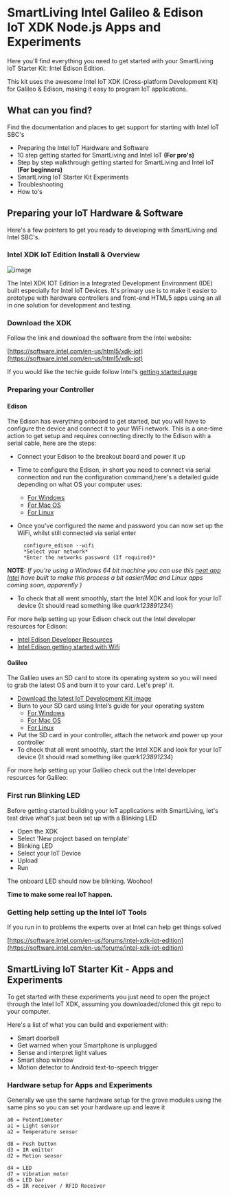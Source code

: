 # SmartLiving Intel Galileo & Edison IoT XDK Node.js Apps and Experiments

Here you'll find everything you need to get started with your SmartLiving IoT Starter Kit: Intel Edison Edition.

This kit uses the awesome Intel IoT XDK (Cross-platform Development Kit) for Galileo & Edison, making it easy to program IoT applications.

## What can you find?
Find the documentation and places to get support for starting with Intel IoT SBC's

- Preparing the Intel IoT Hardware and Software
- 10 step getting started for SmartLiving and Intel IoT **(For pro's)**
- Step by step walkthrough getting started for SmartLiving and Intel IoT **(For beginners)**
- SmartLiving IoT Starter Kit Experiments 
- Troubleshooting
- How to's

## Preparing your IoT Hardware & Software
Here's a few pointers to get you ready to developing with  SmartLiving and Intel SBC's.

### Intel XDK IoT Edition Install & Overview 

![image](http://d2wwfe3odivqm9.cloudfront.net/wp-content/uploads/2014/12/xdk-2.png)

The Intel XDK IOT Edition is a Integrated Development Environment (IDE) built especially for Intel IoT Devices. It's primary use is to make it easier to prototype with hardware controllers and front-end HTML5 apps using an all in one solution for development and testing.

### Download the XDK
Follow the link and download the software from the Intel website:

[https://software.intel.com/en-us/html5/xdk-iot](https://software.intel.com/en-us/html5/xdk-iot)

If you would like the techie guide follow Intel's [getting started page](https://software.intel.com/en-us/xdk/docs/getting-started-with-intel-xdk-iot-edition)

### Preparing your Controller
#### Edison

The Edison has everything onboard to get started, but you will have to configure the device and connect it to your WiFi network. This is a one-time action to get setup and requires connecting directly to the Edison with a serial cable, here are the steps:

- Connect your Edison to the breakout board and power it up
- Time to configure the Edison, in short you need to connect via serial connection and run the configuration command,here's a detailed guide depending on what OS your computer uses:
	- [For Windows](https://software.intel.com/en-us/articles/getting-started-with-the-intel-edison-board-on-windows)
	- [For Mac OS](https://software.intel.com/en-us/articles/getting-started-with-the-intel-edison-board-on-mac#terminal)
	- [For Linux](https://software.intel.com/en-us/articles/getting-started-with-the-intel-edison-board-on-linux#terminal)
- Once you've configured the name and password you can now set up the WiFi, whilst still connected via serial enter
 
		configure_edison --wifi
		*Select your network*
		*Enter the networks password (If required)* 

**NOTE:** *If you're using a Windows 64 bit machine you can use this [neat app Intel](http://downloadmirror.intel.com/24738/eng/iotdk_win_installer.exe) have built to make this process a bit easier(Mac and Linux apps coming soon, apparently )*

- To check that all went smoothly, start the Intel XDK and look for your IoT device (It should read something like *quark123891234*) 

For more help setting up your Edison check out the Intel developer resources for Edison:
- [Intel Edison Developer Resources](https://software.intel.com/en-us/articles/intel-edison-developer-resources)
- [Intel Edison getting started with Wifi](https://software.intel.com/en-us/articles/intel-edison-getting-started-wifi)

#### Galileo
The Galileo uses an SD card to store its operating system so you will need to grab the latest OS and burn it to your card. Let's prep' it.

- [Download the latest IoT Development Kit image](https://software.intel.com/en-us/iot/downloads)
- Burn to your SD card using Intel’s guide for your operating system
	- [For Windows](https://software.intel.com/en-us/programming-blank-sd-card-with-yocto-linux-image-windows)
	- [For Mac OS](https://software.intel.com/en-us/programming-blank-sd-card-with-yocto-linux-image-os-x)
	- [For Linux](https://software.intel.com/en-us/programming-blank-sd-card-with-yocto-linux-image-linux)
- Put the SD card in your controller, attach the network and power up your controller
- To check that all went smoothly, start the Intel XDK and look for your IoT device (It should read something like *quark123891234*) 

For more help setting up your Galileo check out the Intel developer resources for Galileo:

### First run Blinking LED
Before getting started building your IoT applications with SmartLiving, let's test drive what's just been set up with a Blinking LED 

- Open the XDK
- Select 'New project based on template'
- Blinking LED
- Select your IoT Device
- Upload
- Run

The onboard LED should now be blinking. Woohoo!

**Time to make some real IoT happen.**

### Getting help setting up the Intel IoT Tools
If you run in to problems the experts over at Intel can help get things solved

[https://software.intel.com/en-us/forums/intel-xdk-iot-edition](https://software.intel.com/en-us/forums/intel-xdk-iot-edition)



## SmartLiving IoT Starter Kit - Apps and Experiments
To get started with these experiments you just need to open the project through the Intel IoT XDK, assuming you downloaded/cloned this git repo to your computer.

Here's a list of what you can build and experiement with:

- Smart doorbell
- Get warned when your Smartphone is unplugged
- Sense and interpret light values
- Smart shop window
- Motion detector to Android text-to-speech trigger

### Hardware setup for Apps and Experiments

Generally we use the same hardware setup for the grove modules using the same pins so you can set your hardware up and leave it

	a0 = Potentiometer
	a1 = Light sensor
	a2 = Temperature sensor
	
	d8 = Push button
	d3 = IR emitter
	d2 = Motion sensor

	d4 = LED
	d7 = Vibration motor
	d6 = LED bar 
	d5 = IR receiver / RFID Receiver
